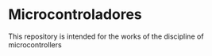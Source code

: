 # Microcontroladores
This repository is intended for the works of the discipline of microcontrollers
